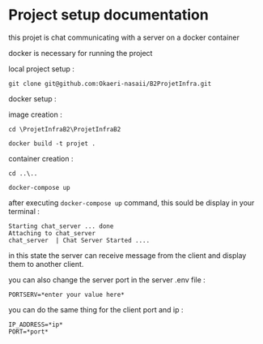 # Project setup documentation


this projet is chat communicating with a server on a docker container

docker is necessary for running the project


local project setup : 
  ```
  git clone git@github.com:Okaeri-nasaii/B2ProjetInfra.git
  ```
    
docker setup : 
    
image creation : 
```
cd \ProjetInfraB2\ProjetInfraB2

docker build -t projet .
```

container creation : 
```
cd ..\..

docker-compose up
```
after executing `docker-compose up` command, this sould be display in your terminal :

```
Starting chat_server ... done
Attaching to chat_server
chat_server  | Chat Server Started ....
```

in this state the server can receive message from the client and display them to another client.

you can also change the server port in the server .env file : 
```
PORTSERV=*enter your value here*
```

you can do the same thing for the client port and ip : 

```
IP_ADDRESS=*ip*
PORT=*port*
```

